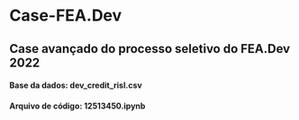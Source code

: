 # Case-FEA.Dev
## Case avançado do processo seletivo do FEA.Dev 2022

#### Base da dados: dev_credit_risl.csv
#### Arquivo de código: 12513450.ipynb
